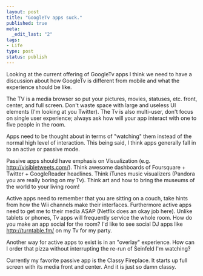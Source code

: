 ```yaml
---
layout: post
title: "GoogleTv apps suck."
published: true
meta:
  _edit_last: "2"
tags:
- Life
type: post
status: publish
---
```

Looking at the current offering of GoogleTv apps I think we need to have a discussion about how GoogleTv is different from mobile and what the experience should be like.

The TV is a media browser so put your pictures, movies, statuses, etc. front, center, and full screen. Don't waste space with large and useless UI elements (I'm looking at you Twitter). The Tv is also multi-user, don't focus on single user experience; always ask how will your app interact with one to five people in the room.

Apps need to be thought about in terms of "watching" them instead of the normal high level of interaction. This being said, I think apps generally fall in to an active or passive mode.

Passive apps should have emphasis on Visualization (e.g. http://visibletweets.com/). Think awesome dashboards of Foursquare + Twitter + GoogleReader headlines. Think iTunes music visualizers (Pandora you are really boring on my Tv). Think art and how to bring the museums of the world to your living room!

Active apps need to remember that you are sitting on a couch, take hints from how the Wii channels make their interfaces. Furthermore active apps need to get me to their media ASAP (Netflix does an okay job here). Unlike tablets or phones, Tv apps will frequently service the whole room. How do you make an app social for the room? I'd like to see social DJ apps like http://turntable.fm/ on my Tv for my party.

Another way for active apps to exist is in an "overlay" experience. How can I order that pizza without interrupting the re-run of Seinfeld I'm watching?

Currently my favorite passive app is the Classy Fireplace. It starts up full screen with its media front and center. And it is just so damn classy.
